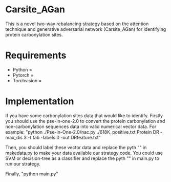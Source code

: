 # Carsite_AGan
This is a novel two-way rebalancing strategy based on the attention technique and generative adversarial network
(Carsite_AGan) for identifying protein carbonylation sites.

# Requirements
* Python =
* Pytorch =
* Torchvision =

# Implementation
If you have some carbonylation sites data that would like to identify. Firstly you should use the pse-in-one-2.0 
to convert the protein carbonylation and non-carbonylation sequences data into valid numerical vector data. For
example:
"python ./Pse-in-One-2.0/nac.py ./618K_positive.txt Protein DR -max_dis 3 -f tab -labels 0 -out DRfeature.txt"

Then, you should label these vector data and replace the pyth "" in makedata.py to make your data available our strategy
code. You could use SVM or decision-tree as a classifier and replace the pyth "" in main.py to run our strategy.

Finally, "python main.py"
